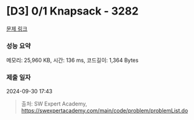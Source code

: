 # [D3] 0/1 Knapsack - 3282 

[문제 링크](https://swexpertacademy.com/main/code/problem/problemDetail.do?contestProbId=AWBJAVpqrzQDFAWr) 

### 성능 요약

메모리: 25,960 KB, 시간: 136 ms, 코드길이: 1,364 Bytes

### 제출 일자

2024-09-30 17:43



> 출처: SW Expert Academy, https://swexpertacademy.com/main/code/problem/problemList.do
